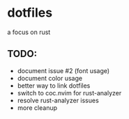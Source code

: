 # dotfiles
a focus on rust

## TODO:
- document issue #2 (font usage)
- document color usage
- better way to link dotfiles
- switch to coc.nvim for rust-analyzer
- resolve rust-analyzer issues
- more cleanup
